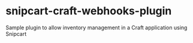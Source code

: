 snipcart-craft-webhooks-plugin
==============================

Sample plugin to allow inventory management in a Craft application using Snipcart
